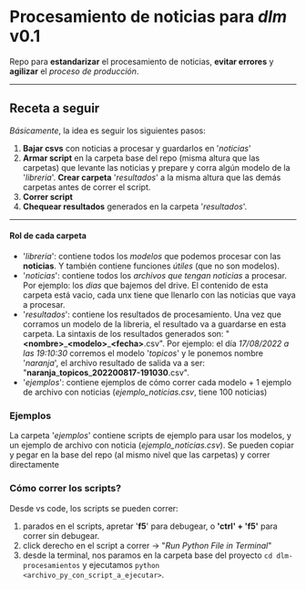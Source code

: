 # Procesamiento de noticias para ***dlm*** v0.1

Repo para **estandarizar** el procesamiento de noticias, **evitar errores** y **agilizar** el *proceso de producción*.

___

## Receta a seguir

*Básicamente*, la idea es seguir los siguientes pasos:

 1. **Bajar csvs** con noticias a procesar y guardarlos en '*noticias*'
 2. **Armar script** en la carpeta base del repo (misma altura que las carpetas) que levante las noticias y prepare y corra algún modelo de la '*libreria*'. **Crear carpeta** '*resultados*' a la misma altura que las demás carpetas antes de correr el script.
 3. **Correr script**
 4. **Chequear resultados** generados en la carpeta '*resultados*'.

___

#### **Rol de cada carpeta**

- '*libreria*': contiene todos los *modelos* que podemos procesar con las **noticias**. Y también contiene funciones *útiles* (que no son modelos).
- '*noticias*': contiene todos los *archivos que tengan noticias* a procesar. Por ejemplo: los *dias* que bajemos del drive. El contenido de esta carpeta está vacio, cada unx tiene que llenarlo con las noticias que vaya a procesar.
- '*resultados*': contiene los resultados de procesamiento. Una vez que corramos un modelo de la libreria, el resultado va a guardarse en esta carpeta. La sintaxis de los resultados generados son: "**\<nombre\>**\_**\<modelo\>**\_**\<fecha\>**.csv". Por ejemplo: el día *17/08/2022 a las 19:10:30* corremos el modelo '*topicos*' y le ponemos nombre '*naranja*', el archivo resultado de salida va a ser: "**naranja**\_**topicos**\_**202200817-191030**.csv".
- '*ejemplos*': contiene ejemplos de cómo correr cada modelo + 1 ejemplo de archivo con noticias (*ejemplo_noticias.csv*, tiene 100 noticias)

 ### **Ejemplos**

La carpeta '*ejemplos*' contiene scripts de ejemplo para usar los modelos, y un ejemplo de archivo con noticia (*ejemplo_noticias.csv*). Se pueden copiar y pegar en la base del repo (al mismo nivel que las carpetas) y correr directamente

### **Cómo correr los scripts?**

Desde vs code, los scripts se pueden correr:

1. parados en el scripts, apretar '**f5**' para debugear, o **'ctrl' + 'f5'** para correr sin debugear.
2. click derecho en el script a correr -> "*Run Python File in Terminal*"
3. desde la terminal, nos paramos en la carpeta base del proyecto `cd dlm-procesamientos` y ejecutamos `python <archivo_py_con_script_a_ejecutar>`.

